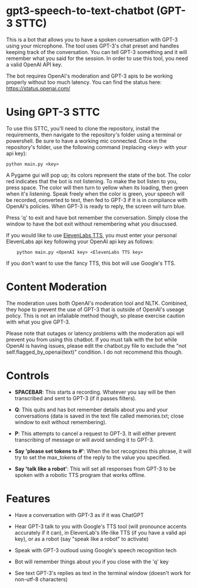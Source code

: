 # gpt3-speech-to-text-chatbot (GPT-3 STTC)

This is a bot that allows you to have a spoken conversation with GPT-3 using your microphone. The tool uses GPT-3's chat preset and handles keeping track of the conversation. You can tell GPT-3 something and it will remember what you said for the session. In order to use this tool, you need a valid OpenAI API key.

The bot requires OpenAI's moderation and GPT-3 apis to be working properly without too much latency. You can find the status here: https://status.openai.com/

# Using GPT-3 STTC

To use this STTC, you'll need to clone the repository, install the requirements, then navigate to the repository's folder using a terminal or powershell. Be sure to have a working mic connected. Once in the repository's folder, use the following command (replacing \<key\> with your api key):

    python main.py <key>
    
A Pygame gui will pop up; its colors represent the state of the bot. The color red indicates that the bot is not listening. To make the bot listen to you, press space. The color will then turn to yellow when its loading, then green when it's listening. Speak freely when the color is green, your speech will be recorded, converted to text, then fed to GPT-3 if it is in compliance with OpenAI's policies. When GPT-3 is ready to reply, the screen will turn blue.

Press 'q' to exit and have bot remember the conversation. Simply close the window to have the bot exit without remembering what you disucssed.

If you would like to use [ElevenLabs TTS](https://beta.elevenlabs.io/speech-synthesis), you must enter your personal ElevenLabs api key following your OpenAI api key as follows:

        python main.py <OpenAI key> <ElevenLabs TTS key>

If you don't want to use the fancy TTS, this bot will use Google's TTS.

# Content Moderation

The moderation uses both OpenAI's moderation tool and NLTK. Combined, they hope to prevent the use of GPT-3 that is outside of OpenAI's useage policy. This is not an infaliable method though, so please exercise caution with what you give GPT-3.

Please note that outages or latency problems with the moderation api will prevent you from using this chatbot. If you must talk with the bot while OpenAI is having issues, please edit the chatbot.py file to exclude the "not self.flagged_by_openai(text)" condition. I do not recommend this though.


# Controls

- **SPACEBAR**: This starts a recording. Whatever you say will be then transcribed and sent to GPT-3 (if it passes filters).

- **Q**: This quits and has bot remember details about you and your conversations (data is saved in the text file called memories.txt; close window to exit without remembering).

- **P**: This attempts to cancel a request to GPT-3. It will either prevent transcribing of message or will avoid sending it to GPT-3.

- **Say 'please set tokens to #'**: When the bot recognizes this phrase, it will try to set the max_tokens of the reply to the value you specified.

- **Say 'talk like a robot'**: This will set all responses from GPT-3 to be spoken with a robotic TTS program that works offline.


# Features

- Have a conversation with GPT-3 as if it was ChatGPT

- Hear GPT-3 talk to you with Google's TTS tool (will pronounce accents accurately if it can), in ElevenLab's life-like TTS (if you have a valid api key), or as a robot (say "speak like a robot" to activate)

- Speak with GPT-3 outloud using Google's speech recognition tech  

- Bot will remember things about you if you close with the 'q' key

- See text GPT-3's replies as text in the terminal window (doesn't work for non-utf-8 characters)
